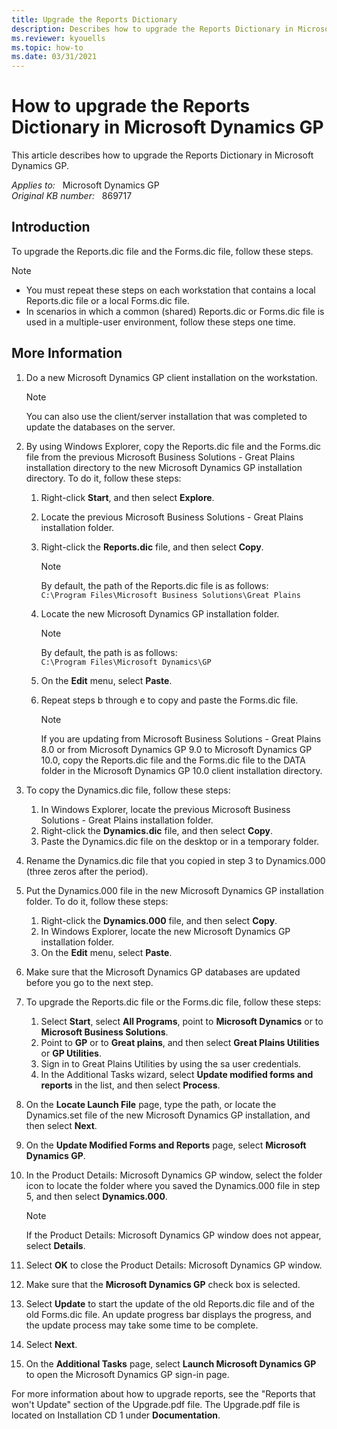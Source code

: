 ```yaml
---
title: Upgrade the Reports Dictionary
description: Describes how to upgrade the Reports Dictionary in Microsoft Dynamics GP.
ms.reviewer: kyouells
ms.topic: how-to
ms.date: 03/31/2021
---
```

# How to upgrade the Reports Dictionary in Microsoft Dynamics GP

This article describes how to upgrade the Reports Dictionary in Microsoft Dynamics GP.

_Applies to:_ &nbsp; Microsoft Dynamics GP  
_Original KB number:_ &nbsp; 869717

## Introduction

To upgrade the Reports.dic file and the Forms.dic file, follow these steps.

> [!NOTE]
>
> - You must repeat these steps on each workstation that contains a local Reports.dic file or a local Forms.dic file.
> - In scenarios in which a common (shared) Reports.dic or Forms.dic file is used in a multiple-user environment, follow these steps one time.

## More Information

1. Do a new Microsoft Dynamics GP client installation on the workstation.

    > [!NOTE]
    > You can also use the client/server installation that was completed to update the databases on the server.
2. By using Windows Explorer, copy the Reports.dic file and the Forms.dic file from the previous Microsoft Business Solutions - Great Plains installation directory to the new Microsoft Dynamics GP installation directory. To do it, follow these steps:
    1. Right-click **Start**, and then select **Explore**.
    2. Locate the previous Microsoft Business Solutions - Great Plains installation folder.
    3. Right-click the **Reports.dic** file, and then select **Copy**.

        > [!NOTE]
        > By default, the path of the Reports.dic file is as follows:  
        `C:\Program Files\Microsoft Business Solutions\Great Plains`

    4. Locate the new Microsoft Dynamics GP installation folder.

        > [!NOTE]
        > By default, the path is as follows:  
        `C:\Program Files\Microsoft Dynamics\GP`

    5. On the **Edit** menu, select **Paste**.
    6. Repeat steps b through e to copy and paste the Forms.dic file.

        > [!NOTE]
        > If you are updating from Microsoft Business Solutions - Great Plains 8.0 or from Microsoft Dynamics GP 9.0 to Microsoft Dynamics GP 10.0, copy the Reports.dic file and the Forms.dic file to the DATA folder in the Microsoft Dynamics GP 10.0 client installation directory.
3. To copy the Dynamics.dic file, follow these steps:
    1. In Windows Explorer, locate the previous Microsoft Business Solutions - Great Plains installation folder.
    2. Right-click the **Dynamics.dic** file, and then select **Copy**.
    3. Paste the Dynamics.dic file on the desktop or in a temporary folder.
4. Rename the Dynamics.dic file that you copied in step 3 to Dynamics.000 (three zeros after the period).
5. Put the Dynamics.000 file in the new Microsoft Dynamics GP installation folder. To do it, follow these steps:
    1. Right-click the **Dynamics.000** file, and then select **Copy**.
    2. In Windows Explorer, locate the new Microsoft Dynamics GP installation folder.
    3. On the **Edit** menu, select **Paste**.

6. Make sure that the Microsoft Dynamics GP databases are updated before you go to the next step.
7. To upgrade the Reports.dic file or the Forms.dic file, follow these steps:

    1. Select **Start**, select **All Programs**, point to **Microsoft Dynamics** or to **Microsoft Business Solutions**.
    2. Point to **GP** or to **Great plains**, and then select **Great Plains Utilities** or **GP Utilities**.
    3. Sign in to Great Plains Utilities by using the sa user credentials.
    4. In the Additional Tasks wizard, select **Update modified forms and reports** in the list, and then select **Process**.
8. On the **Locate Launch File** page, type the path, or locate the Dynamics.set file of the new Microsoft Dynamics GP installation, and then select **Next**.
9. On the **Update Modified Forms and Reports** page, select **Microsoft Dynamics GP**.
10. In the Product Details: Microsoft Dynamics GP window, select the folder icon to locate the folder where you saved the Dynamics.000 file in step 5, and then select **Dynamics.000**.

    > [!NOTE]
    > If the Product Details: Microsoft Dynamics GP window does not appear, select **Details**.
11. Select **OK** to close the Product Details: Microsoft Dynamics GP window.
12. Make sure that the **Microsoft Dynamics GP** check box is selected.
13. Select **Update** to start the update of the old Reports.dic file and of the old Forms.dic file. An update progress bar displays the progress, and the update process may take some time to be complete.
14. Select **Next**.
15. On the **Additional Tasks** page, select **Launch Microsoft Dynamics GP** to open the Microsoft Dynamics GP sign-in page.

For more information about how to upgrade reports, see the "Reports that won't Update" section of the Upgrade.pdf file. The Upgrade.pdf file is located on Installation CD 1 under **Documentation**.
